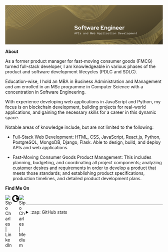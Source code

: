 <img align = "center" src = "img/Sipo-Charles-SFT-ENg-Banner.png">

**About**

As a former product manager for fast-moving consumer goods (FMCG) turned full-stack developer, I am knowledgeable in various phases of the product and software development lifecycles (PDLC and SDLC).

Education-wise, I hold an MBA in Business Administration and Management and am enrolled in an MSc programme in Computer Science with a concentration in Software Engineering.

With experience developing web applications in JavaScript and Python, my focus is on blockchain development, building projects for real-world applications, and gaining the necessary skills for a career in this dynamic space.

Notable areas of knowledge include, but are not limited to the following:

- Full-Stack Web Development: HTML, CSS, JavaScript, React.js, Python, PostgreSQL, MongoDB, Django, Flask. Able to design, build, and deploy APIs and web applications.

- Fast-Moving Consumer Goods Product Management: This includes planning, budgeting, and coordinating all project components; analyzing customer desires and requirements in order to develop a product that meets those standards; and establishing product specifications, production timelines, and detailed product development plans.

<!-- 1. The Key Tools
   1. Computer and operating system
      1. Windows
      1. Linux.
   1. IDE
      1. IntelliJ
      1. Android Studio
   1. Code Editor
      1. Visual Studio Code
   1. Version Control
      1. Git.
1. Client-Side
   1. Basics
      1. HTML
      1. CSS
      1. SCSS
   1. CSS Frameworks
      1. Bootstrap
      1. Materialize
      1. Bulma
   1. Programming Language
      1. JavaScript
   1. Client-Side Framework
      1. Vue.js.
1. Server-Side
   1. Programming Language
      1. Java
      1. Python
   1. Server-Side Framework
      1. Django
      1. Flask.
1. Database
   1. Relational Database
      1. PostgreSQL
   1. NoSQL
      1. MongoDB
   1. Lightweight
      1. SQLite.
1. Deployment & DevOps
   1. App Hosting
      1. Heroku
   1. Virtualization
      1. Docker
   1. Testing
      1. Jasmine
      1. Pytest. -->

**Find Me On**

[<img align="left" alt="Sipo Charles | LinkedIn" width="22px" src="https://cdn.jsdelivr.net/npm/simple-icons@v3/icons/linkedin.svg" />][linkedin]
[<img align="left" alt="sipo.io" width="22px" src="https://raw.githubusercontent.com/iconic/open-iconic/master/svg/globe.svg" />][website]
[<img align="left" alt="Sipo Charles | Medium" width="22px" src="https://cdn.jsdelivr.net/npm/simple-icons@v3/icons/medium.svg" />][medium]
<br />

---

<details>
    <summary>:zap: GitHub stats</summary>
    <img align="left" alt="sipostudent's Github Stats" src="https://github-readme-stats.vercel.app/api?username=sipostudent&count_private=true&hide=issues,contribs&show_icons=true&hide_border=true" />
</details>

[website]: https://www.sipo.io/
[medium]: https://medium.com/@sipocharles18
[linkedin]: https://www.linkedin.com/in/sipo-cyrus-charles/
